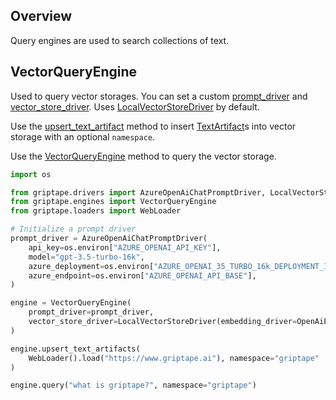 ## Overview
Query engines are used to search collections of text.

## VectorQueryEngine

Used to query vector storages. You can set a custom [prompt_driver](../../reference/griptape/engines/query/vector_query_engine.md#griptape.engines.query.vector_query_engine.VectorQueryEngine.prompt_driver.md) and [vector_store_driver](../../reference/griptape/engines/query/vector_query_engine.md#griptape.engines.query.vector_query_engine.VectorQueryEngine.vector_store_driver.md). Uses [LocalVectorStoreDriver](../../reference/griptape/drivers/vector/local_vector_store_driver.md) by default.

Use the [upsert_text_artifact](../../reference/griptape/engines/query/vector_query_engine.md#griptape.engines.query.vector_query_engine.VectorQueryEngine.upsert_text_artifact.md) method to insert [TextArtifact](../../reference/griptape/artifacts/text_artifact.md)s into vector storage with an optional `namespace`.

Use the [VectorQueryEngine](../../reference/griptape/engines/query/vector_query_engine.md#griptape.engines.query.vector_query_engine.VectorQueryEngine.query.md) method to query the vector storage.

```python
import os 

from griptape.drivers import AzureOpenAiChatPromptDriver, LocalVectorStoreDriver, OpenAiEmbeddingDriver
from griptape.engines import VectorQueryEngine
from griptape.loaders import WebLoader

# Initialize a prompt driver
prompt_driver = AzureOpenAiChatPromptDriver(
    api_key=os.environ["AZURE_OPENAI_API_KEY"],
    model="gpt-3.5-turbo-16k",
    azure_deployment=os.environ["AZURE_OPENAI_35_TURBO_16k_DEPLOYMENT_ID"],
    azure_endpoint=os.environ["AZURE_OPENAI_API_BASE"],
)

engine = VectorQueryEngine(
    prompt_driver=prompt_driver,
    vector_store_driver=LocalVectorStoreDriver(embedding_driver=OpenAiEmbeddingDriver())
)

engine.upsert_text_artifacts(
    WebLoader().load("https://www.griptape.ai"), namespace="griptape"
)

engine.query("what is griptape?", namespace="griptape")
```
